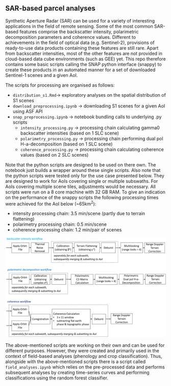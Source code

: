 ## SAR-based parcel analyses

Synthetic Aperture Radar (SAR) can be used for a variety of interesting applications in the field of remote sensing. Some of the most common SAR-based features comprise the backscatter intensity, polarimetric decomposition parameters and coherence values. Different to achievements in the field of optical data (e.g. Sentinel-2), provisions of ready-to-use data products containing these features are still rare. Apart from backscatter intensities, most of the other features are not provided in cloud-based data cube environments (such as GEE) yet. This repo therefore contains some basic scripts calling the SNAP python interface (snappy) to create these products in an automated manner for a set of downloaded Sentinel-1 scenes and a given AoI.

The scripts for processing are organised as follows:

* `distribution_s1.Rmd`-> exploratory analyses on the spatial distribution of S1 scenes
* `download_preprocessing.ipynb` -> downloading S1 scenes for a given AoI using ASF API  
* `snap_preprocessing.ipynb` -> notebook bundling calls to underlying .py scripts
    + `intensity_processing.py` -> processing chain calculating gamma0 backscatter intensities (based on 1 SLC scene)
    + `polarimetry_processing.py` -> processing chain performing dual pol H-a-decomposition (based on 1 SLC scene)   
    + `coherence_processing.py` -> processing chain calculating coherence values (based on 2 SLC scenes) 

Note that the python scripts are designed to be used on there own. The notebook just builds a wrapper around these single scripts. Also note that the python scripts were tested only for the use case presented below. They are designed to work for AoIs covering single or multiple subswaths. For AoIs covering multiple scene tiles, adjustments would be necessary. All scripts were run on a 8 core machine with 32 GB RAM. To give an indication on the performance of the snappy scripts the following processing times were achieved for the AoI below (~65km<sup>2</sup>):

*  intensity processing chain: 3.5 min/scene (partly due to terrain flattening)
*  polarimetry processing chain: 0.5 min/scene 
*  coherence processing chain: 1.2 min/pair of scenes

![image](figures/sar_processing_workflow.png)

The above-mentioned scripts are working on their own and can be used for different purposes. However, they were created and primarily used in the context of field-based analyses (phenology and crop classification). Thus, alongside with the above-mentioned scripts there is a script called `field_analyses.ipynb` which relies on the pre-processed data and performs subsequent analyses by creating time-series curves and performing classifications using the random forest classifier. 


